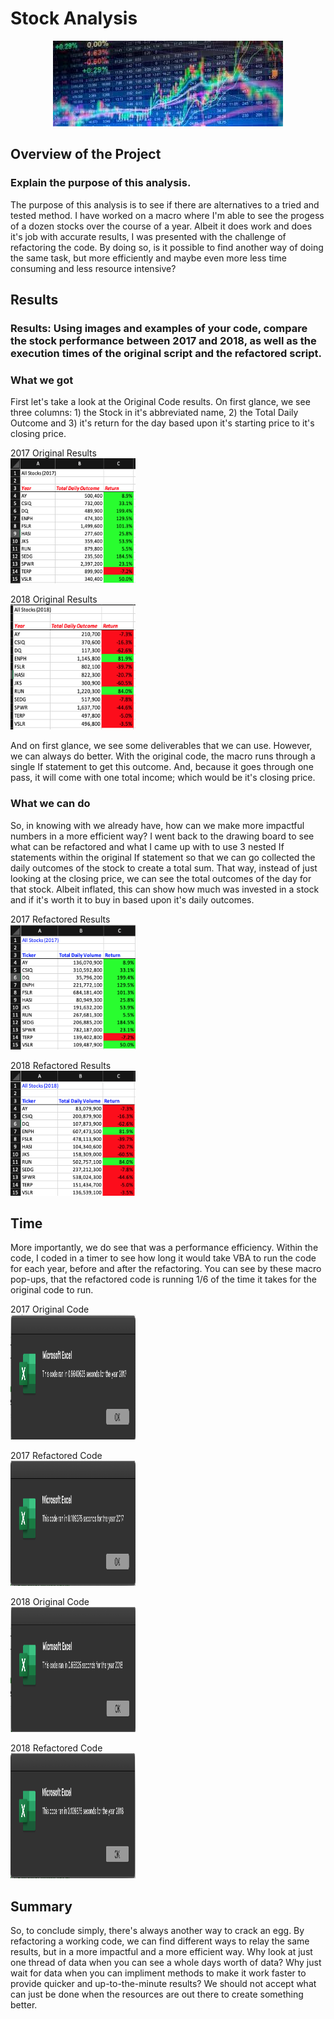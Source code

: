 # Stock Analysis

<p align = "center">
<img src = "https://raw.githubusercontent.com/JoseCalucag/stock_analysis/master/Resources/stock.jpeg">
 </p>

## Overview of the Project
### Explain the purpose of this analysis.
The purpose of this analysis is to see if there are alternatives to a tried and tested method. I have worked on a macro where I'm able to see the progess of a dozen stocks over the course of a year. Albeit it does work and does it's job with accurate results, I was presented with the challenge of refactoring the code. By doing so, is it possible to find another way of doing the same task, but more efficiently and maybe even more less time consuming and less resource intensive?

## Results
### Results: Using images and examples of your code, compare the stock performance between 2017 and 2018, as well as the execution times of the original script and the refactored script.

### What we got
First let's take a look at the Original Code results. On first glance, we see three columns: 1) the Stock in it's abbreviated name, 2) the Total Daily Outcome and 3) it's return for the day based upon it's starting price to it's closing price.  

2017 Original Results <br/>
<img src = "https://github.com/JoseCalucag/stock_analysis/blob/master/Resources/2017%20Original%20Sheet.png" width="200" height="200">

2018 Original Results <br/>
<img src = "https://github.com/JoseCalucag/stock_analysis/blob/master/Resources/2018%20Original%20Sheet.png" width="200" height="200">

And on first glance, we see some deliverables that we can use. However, we can always do better. With the original code, the macro runs through a single If statement to get this outcome. And, because it goes through one pass, it will come with one total income; which would be it's closing price. 

### What we can do
So, in knowing with we already have, how can we make more impactful numbers in a more efficient way? I went back to the drawing board to see what can be refactored and what I came up with to use 3 nested If statements within the original If statement so that we can go collected the daily outcomes of the stock to create a total sum. That way, instead of just looking at the closing price, we can see the total outcomes of the day for that stock. Albeit inflated, this can show how much was invested in a stock and if it's worth it to buy in based upon it's daily outcomes.

2017 Refactored Results <br/>
<img src = "https://github.com/JoseCalucag/stock_analysis/blob/master/Resources/2017%20sheet.png" width="200" height="200">

2018 Refactored Results <br/>
<img src = "https://github.com/JoseCalucag/stock_analysis/blob/master/Resources/2018%20sheet.png" width="200" height="200">

## Time
More importantly, we do see that was a performance efficiency. Within the code, I coded in a timer to see how long it would take VBA to run the code for each year, before and after the refactoring. You can see by these macro pop-ups, that the refactored code is running 1/6 of the time it takes for the original code to run.

2017 Original Code <br/>
<img src = "https://github.com/JoseCalucag/stock_analysis/blob/master/Resources/2017%20-%20Original.png" width="200" height="200">

2017 Refactored Code <br/>
<img src = "https://github.com/JoseCalucag/stock_analysis/blob/master/Resources/2017%20-%20Challenge.png" width="200" height="200">

2018 Original Code <br/>
<img src = "https://github.com/JoseCalucag/stock_analysis/blob/master/Resources/2018%20-%20Original.png" width="200" height="200">

2018 Refactored Code <br/>
<img src = "https://github.com/JoseCalucag/stock_analysis/blob/master/Resources/2018%20-%20Challenge.png" width="200" height="200">


## Summary
So, to conclude simply, there's always another way to crack an egg. By refactoring a working code, we can find different ways to relay the same results, but in a more impactful and a more efficient way. Why look at just one thread of data when you can see a whole days worth of data? Why just wait for data when you can impliment methods to make it work faster to provide quicker and up-to-the-minute results? We should not accept what can just be done when the resources are out there to create something better.

